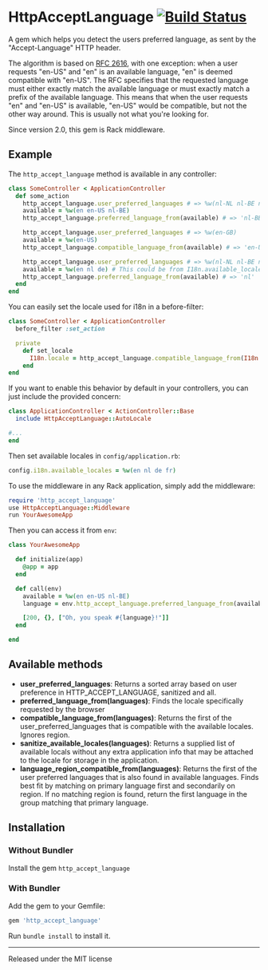 # HttpAcceptLanguage [![Build Status](https://travis-ci.org/gdurelle/http_accept_language.svg?branch=master)](https://travis-ci.org/iain/http_accept_language)

A gem which helps you detect the users preferred language, as sent by the "Accept-Language" HTTP header.

The algorithm is based on [RFC 2616](http://www.w3.org/Protocols/rfc2616/rfc2616-sec14.html), with one exception:
when a user requests "en-US" and "en" is an available language, "en" is deemed compatible with "en-US".
The RFC specifies that the requested language must either exactly match the available language or must exactly match a prefix of the available language. This means that when the user requests "en" and "en-US" is available, "en-US" would be compatible, but not the other way around. This is usually not what you're looking for.

Since version 2.0, this gem is Rack middleware.

## Example

The `http_accept_language` method is available in any controller:

```ruby
class SomeController < ApplicationController
  def some_action
    http_accept_language.user_preferred_languages # => %w(nl-NL nl-BE nl en-US en)
    available = %w(en en-US nl-BE)
    http_accept_language.preferred_language_from(available) # => 'nl-BE'

    http_accept_language.user_preferred_languages # => %w(en-GB)
    available = %w(en-US)
    http_accept_language.compatible_language_from(available) # => 'en-US'

    http_accept_language.user_preferred_languages # => %w(nl-NL nl-BE nl en-US en)
    available = %w(en nl de) # This could be from I18n.available_locales
    http_accept_language.preferred_language_from(available) # => 'nl'
  end
end
```

You can easily set the locale used for i18n in a before-filter:

```ruby
class SomeController < ApplicationController
  before_filter :set_action

  private
    def set_locale
      I18n.locale = http_accept_language.compatible_language_from(I18n.available_locales)
    end
end
```

If you want to enable this behavior by default in your controllers, you can just include the provided concern:

```ruby
class ApplicationController < ActionController::Base
  include HttpAcceptLanguage::AutoLocale

#...
end
```

Then set available locales in `config/application.rb`:

```ruby
config.i18n.available_locales = %w(en nl de fr)
```

To use the middleware in any Rack application, simply add the middleware:

``` ruby
require 'http_accept_language'
use HttpAcceptLanguage::Middleware
run YourAwesomeApp
```

Then you can access it from `env`:

``` ruby
class YourAwesomeApp

  def initialize(app)
    @app = app
  end

  def call(env)
    available = %w(en en-US nl-BE)
    language = env.http_accept_language.preferred_language_from(available)

    [200, {}, ["Oh, you speak #{language}!"]]
  end

end
```

## Available methods

* **user_preferred_languages**:
  Returns a sorted array based on user preference in HTTP_ACCEPT_LANGUAGE, sanitized and all.
* **preferred_language_from(languages)**:
  Finds the locale specifically requested by the browser
* **compatible_language_from(languages)**:
  Returns the first of the user_preferred_languages that is compatible with the available locales.
  Ignores region.
* **sanitize_available_locales(languages)**:
  Returns a supplied list of available locals without any extra application info
  that may be attached to the locale for storage in the application.
* **language_region_compatible_from(languages)**:
  Returns the first of the user preferred languages that is
  also found in available languages.  Finds best fit by matching on
  primary language first and secondarily on region.  If no matching region is
  found, return the first language in the group matching that primary language.

## Installation

### Without Bundler

Install the gem `http_accept_language`

### With Bundler

Add the gem to your Gemfile:

``` ruby
gem 'http_accept_language'
```

Run `bundle install` to install it.

---

Released under the MIT license
